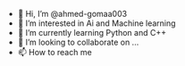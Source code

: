 - 👋 Hi, I’m @ahmed-gomaa003
- 👀 I’m interested in Ai and Machine learning
- 🌱 I’m currently learning Python and C++
- 💞️ I’m looking to collaborate on ...
- 📫 How to reach me 

<!---
ahmed-gomaa003/ahmed-gomaa003 is a ✨ special ✨ repository because its `README.md` (this file) appears on your GitHub profile.
You can click the Preview link to take a look at your changes.
--->
